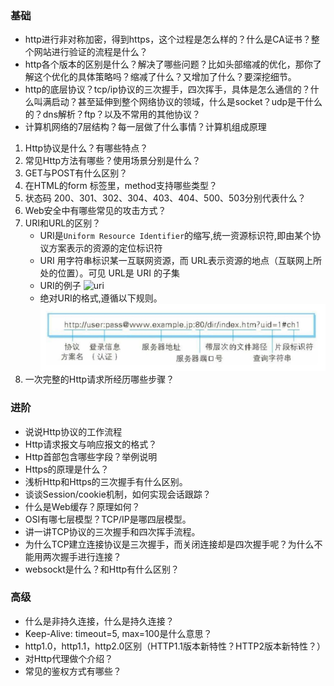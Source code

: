 ### 基础

+ http进行非对称加密，得到https，这个过程是怎么样的？什么是CA证书？整个网站进行验证的流程是什么？
+ http各个版本的区别是什么？解决了哪些问题？比如头部缩减的优化，那你了解这个优化的具体策略吗？缩减了什么？又增加了什么？要深挖细节。
+ http的底层协议？tcp/ip协议的三次握手，四次挥手，具体是怎么通信的？什么叫满启动？甚至延伸到整个网络协议的领域，什么是socket？udp是干什么的？dns解析？ftp？以及不常用的其他协议？
+ 计算机网络的7层结构？每一层做了什么事情？计算机组成原理

1. Http协议是什么？有哪些特点？
2. 常见Http方法有哪些？使用场景分别是什么？
3. GET与POST有什么区别？
4. 在HTML的form 标签里，method支持哪些类型？
5. 状态码 200、301、302、304、403、404、500、503分别代表什么？
6. Web安全中有哪些常见的攻击方式？
7. URI和URL的区别？
    + URI是`Uniform Resource Identifier`的缩写,统一资源标识符,即由某个协议方案表示的资源的定位标识符
    + URI 用字符串标识某一互联网资源，而 URL表示资源的地点（互联网上所处的位置）。可见 URL是 URI 的子集<br>
    + URI的例子
    ![uri](http://cdn.xutong.top/uri.jpg)
    + 绝对URI的格式,遵循以下规则。
    ![uri](./img/uri02.jpg)
8. 一次完整的Http请求所经历哪些步骤？
### 进阶
+ 说说Http协议的工作流程
+ Http请求报文与响应报文的格式？
+ Http首部包含哪些字段？举例说明
+ Https的原理是什么？
+ 浅析Http和Https的三次握手有什么区别。
+ 谈谈Session/cookie机制，如何实现会话跟踪？
+ 什么是Web缓存？原理如何？
+ OSI有哪七层模型？TCP/IP是哪四层模型。
+ 讲一讲TCP协议的三次握手和四次挥手流程。
+ 为什么TCP建立连接协议是三次握手，而关闭连接却是四次握手呢？为什么不能用两次握手进行连接？
+ websockt是什么？和Http有什么区别？
### 高级
+ 什么是非持久连接，什么是持久连接？
+ Keep-Alive: timeout=5, max=100是什么意思？
+ http1.0，http1.1，http2.0区别（HTTP1.1版本新特性？HTTP2版本新特性？）
+ 对Http代理做个介绍？
+ 常见的鉴权方式有哪些？